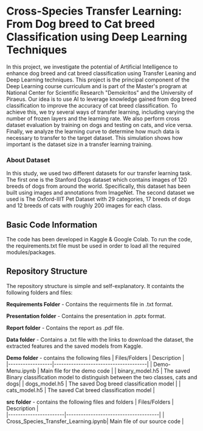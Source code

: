 # Cross-Species Transfer Learning: From Dog breed to Cat breed Classification using Deep Learning Techniques
In this project, we investigate the potential of Artificial Intelligence to enhance dog breed and cat breed classification using Transfer Leaning and Deep Learning techniques. This project is the principal component of the Deep Learning course curriculum and is part of the Master's program at National Center for Scientific Research "Demokritos" and the University of Piraeus. Our idea is to use AI to leverage knowledge gained from dog breed classification to improve the accuracy of cat breed classification. To achieve this, we try several ways of transfer learning, including varying the number of frozen layers and the learning rate. We also perform cross dataset evaluation by training on dogs and testing on cats, and vice versa. Finally, we analyze the learning curve to determine how much data is necessary to transfer to the target dataset. This simulation shows how important is the dataset size in a transfer learning training.

### About Dataset
In this study, we used two different datasets for our transfer learning task. The first one is the Stanford Dogs dataset which contains images of 120 breeds of dogs from around the world. Specifically, this dataset has been built using images and annotations from ImageNet. The second dataset we used is The Oxford-IIIT Pet Dataset with 29 categories, 17 breeds of dogs and 12 breeds of cats with roughly 200 images for each class. 

## Basic Code Information
The code has been developed in Kaggle & Google Colab. To run the code, the requirements.txt file must be used in order to load all the required modules/packages. 

## Repository Structure
The repository structure is simple and self-explanatory. It containts the following folders and files:

**Requirements Folder** - Contains the requirments file in .txt format.

**Presentation folder** - Contains the presentation in .pptx format.

**Report folder** - Contains the report as .pdf file.

**Data folder** - Contains a .txt file with the links to download the dataset, the extracted features and the saved models from Kaggle.

**Demo folder** - contains the following files
| Files/Folders    |  Description                         |              
|------------------|--------------------------------------|
| Demo-Menu.ipynb  | Main file for the demo code |
| binary_model.h5 | The saved Binary classification model to distinguish between the two classes, cats and dogs|
| dogs_model.h5  | The saved Dog breed classification model |
| cats_model.h5  | The saved Cat breed classification model |

**src folder** - contains the following files and folders
| Files/Folders         |  Description                         |              
|-----------------------|--------------------------------------|
| Cross_Species_Transfer_Learning.ipynb| Main file of our source code |